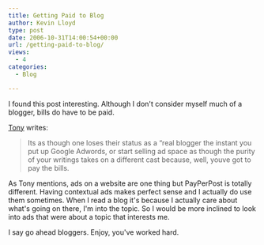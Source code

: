 ```yaml
---
title: Getting Paid to Blog
author: Kevin Lloyd
type: post
date: 2006-10-31T14:00:54+00:00
url: /getting-paid-to-blog/
views:
  - 4
categories:
  - Blog

---
```

I found this post interesting. Although I don't consider myself much of a blogger, bills do have to be paid.

[Tony][1] writes:

> Its as though one loses their status as a “real blogger the instant you put up Google Adwords, or start selling ad space as though the purity of your writings takes on a different cast because, well, youve got to pay the bills.

As Tony mentions, ads on a website are one thing but PayPerPost is totally different. Having contextual ads makes perfect sense and I actually do use them sometimes. When I read a blog it's because I actually care about what's going on there, I'm into the topic. So I would be more inclined to look into ads that were about a topic that interests me.

I say go ahead bloggers. Enjoy, you've worked hard.

 [1]: http://www.deepjiveinterests.com/2006/10/30/when-do-bloggers-have-to-justify-earning-a-buck/